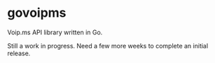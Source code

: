 # govoipms
Voip.ms API library written in Go.

Still a work in progress. Need a few more weeks to complete an initial release.
